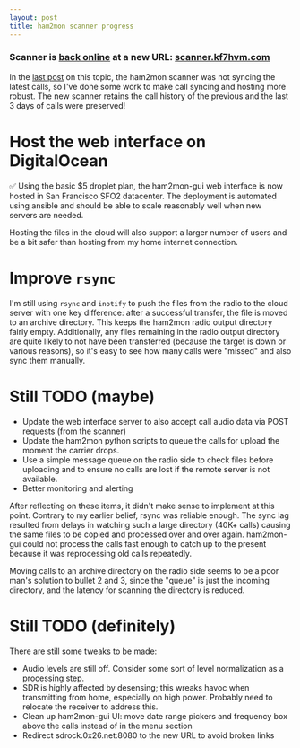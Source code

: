 ```yaml
---
layout: post
title: ham2mon scanner progress
---
```


### Scanner is [back online](https://scanner.kf7hvm.com) at a new URL: [scanner.kf7hvm.com](https://scanner.kf7hvm.com)

In the [last post](./2020-12-30-ham2mon-scanner-down-for-a-few-weeks.md) on this topic, the
ham2mon scanner was not syncing the latest calls, so I've done some work to make call
syncing and hosting more robust. The new scanner retains the call history of the previous and
the last 3 days of calls were preserved!

# Host the web interface on DigitalOcean

✅ Using the basic $5 droplet plan, the ham2mon-gui web interface is now hosted in San Francisco SFO2
datacenter. The deployment is automated using ansible and should be able to scale reasonably
well when new servers are needed.

Hosting the files in the cloud will also support a larger number of users and be a bit safer
than hosting from my home internet connection.

# Improve `rsync`

I'm still using `rsync` and `inotify` to push the files from the radio to the cloud server with 
one key difference: after a successful transfer, the file is moved to an archive directory.
This keeps the ham2mon radio output directory fairly empty. Additionally, any files remaining
in the radio output directory are quite likely to not have been transferred (because the target is
down or various reasons), so it's easy to see how many calls were "missed" and also sync them manually.

# Still TODO (maybe)

* Update the web interface server to also accept call audio data via POST requests (from the scanner)
* Update the ham2mon python scripts to queue the calls for upload the moment
  the carrier drops.
* Use a simple message queue on the radio side to check files before uploading and
  to ensure no calls are lost if the remote server is not available.
* Better monitoring and alerting

After reflecting on these items, it didn't make sense to implement at this point. Contrary to my earlier
belief, rsync was reliable enough. The sync lag resulted from delays in watching such a large directory
(40K+ calls) causing the same files to be copied and processed over and over again. ham2mon-gui could
not process the calls fast enough to catch up to the present because it was reprocessing
old calls repeatedly.

Moving calls to an archive directory on the radio side seems to be a poor man's solution to bullet 2
and 3, since the "queue" is just the incoming directory, and the latency for scanning the directory is
reduced.

# Still TODO (definitely)

There are still some tweaks to be made:

* Audio levels are still off. Consider some sort of level normalization as a processing step.
* SDR is highly affected by desensing; this wreaks havoc when transmitting from home, especially
  on high power. Probably need to relocate the receiver to address this.
* Clean up ham2mon-gui UI: move date range pickers and frequency box above the calls instead of in the menu section
* Redirect sdrock.0x26.net:8080 to the new URL to avoid broken links
